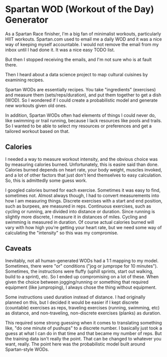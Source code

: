 # Spartan WOD (Workout of the Day) Generator

As a Spartan Race finisher, I'm a big fan of minimalist workouts, particularly HIIT workouts. 
Spartan.com used to email me a daily WOD and it was a nice way of keeping myself accountable. 
I would not remove the email from my inbox until I had done it. It was a nice easy TODO list.

But then I stopped receiving the emails, and I'm not sure who is at fault there.

Then I heard about a data science project to map cultural cuisines by examining recipes. 

Spartan WODs are essentially recipes. You take "ingredients" (exercises) and measure them (sets/reps/duration), 
and put them together to get a dish (WOD). So I wondered if I could create a probabilistic model and generate new
workouts given old ones.

In addition, Spartan WODs often had elements of things I could never do, like swimming or trail running, because I lack
resources like pools and trails. So I wanted to be able to select my resources or preferences
and get a tailored workout based on that.

## Calories

I needed a way to measure workout intensity, and the obvious choice was by measuring calories burned. 
Unfortunately, this is easire said than done. Calories burned depends on heart rate, your body weight,
muscles invoked, and a lot of other factors that just don't lend themselves to easy calculation. So, this is admittedly 
some guess work.

I googled calories burned for each exercise. Sometimes it was easy to find, sometimes not. Almost always though, I had to
convert measurements into how I am measuring things. Discrete exercises with a start and end position, such as burpees, are measured in reps. 
Continuous exercises, such as cycling or running, are divided into distance or duration. Since running is slightly more discrete, I measure it in distances of miles. 
Cycling and swimming is measured in duration.
Of course actual calories burned will vary with how high you're getting your heart rate, but we need some way of calculating the "intensity" so this was my compromise. 

## Caveats

Inevitably, not all human-generated WODs had a 1:1 mapping to my model. Sometimes, there were "or" conditions ("jog or jumprope for 10 minutes"). Sometimes, the instructions
were fluffy (uphill sprints, start out walking, build to a sprint), etc. So I ended up compromising on a lot of these. When given the choice between jogging/running or something that 
required equipment (like jumproping), I always chose the thing without equipment.

Some instructions used duration instead of distance. I had originally planned on this, but I decided it would be easier if I kept discrete (countable) exercises as reps, 
traveling exercises (running, swimming, etc) as distance, and non-traveling, non-discrete exercises (planks) as duration.

This required some strong guessing when it comes to translating something like, "do one minute of pushups" to a discrete number. I basically just took a guess at what I can do
in that time and that became my number of reps. But the training data isn't really the point. That can be changed to whatever you want, really. The point here was
the probabilistic model built around Spartan-style WODs. 
